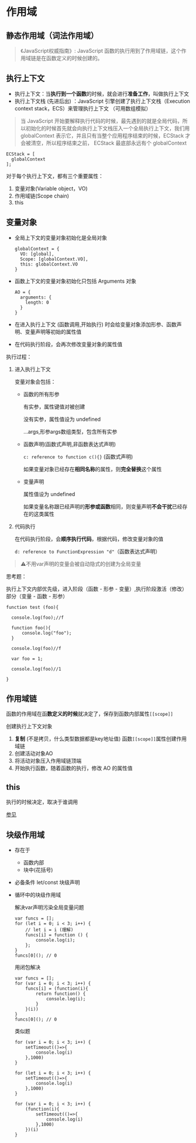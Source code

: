 # 作用域
## 静态作用域（词法作用域）
>《JavaScript权威指南》: JavaScript 函数的执行用到了作用域链，这个作用域链是在函数定义的时候创建的。

## 执行上下文
- 执行上下文：当**执行到一个函数**的时候，就会进行**准备工作**，叫做执行上下文
- 执行上下文栈 (先进后出) ：JavaScript 引擎创建了执行上下文栈（Execution context stack，ECS）来管理执行上下文 （可用数组模拟）
>当 JavaScript 开始要解释执行代码的时候，最先遇到的就是全局代码，所以初始化的时候首先就会向执行上下文栈压入一个全局执行上下文，我们用 globalContext 表示它，并且只有当整个应用程序结束的时候，ECStack 才会被清空，所以程序结束之前， ECStack 最底部永远有个 globalContext
```
ECStack = [
  globalContext
];
```
对于每个执行上下文，都有三个重要属性：

1. 变量对象(Variable object，VO)
2. 作用域链(Scope chain)
3. this
## 变量对象
- 全局上下文的变量对象初始化是全局对象
  ```
  globalContext = {
    VO: [global],
    Scope: [globalContext.VO],
    this: globalContext.VO
  }
  ```
- 函数上下文的变量对象初始化只包括 Arguments 对象
  ```
  AO = {
    arguments: {
      length: 0
    }
  }
  ```
- 在进入执行上下文 (函数调用,开始执行) 时会给变量对象添加形参、函数声明、变量声明等初始的属性值

- 在代码执行阶段，会再次修改变量对象的属性值

执行过程：
1. 进入执行上下文

    变量对象会包括：

    - 函数的所有形参 

      有实参，属性键值对被创建

      没有实参，属性值设为 undefined

      ...args,形参args数组类型，包含所有实参
    - 函数声明(函数式声明,非函数表达式声明)

      `c: reference to function c(){}` (函数式声明)

      如果变量对象已经存在**相同名称**的属性，则**完全替换**这个属性
    - 变量声明

      属性值设为 undefined

      如果变量名称跟已经声明的**形参或函数**相同，则变量声明**不会干扰**已经存在的这类属性
2. 代码执行 

    在代码执行阶段，会**顺序执行代码**，根据代码，修改变量对象的值

    `d: reference to FunctionExpression "d"`（函数表达式声明）

>⚠️不用var声明的变量会被自动隐式的创建为全局变量

思考题：

执行上下文内部优先级，进入阶段（函数 - 形参 - 变量）,执行阶段激活（修改）部分（变量 - 函数 - 形参）
```
function test (foo){

  console.log(foo);//f

  function foo(){
      console.log("foo");
  }

  console.log(foo)//f

  var foo = 1;

  console.log(foo)//1

}
```
## 作用域链
函数的作用域在函**数定义的时候**就决定了，保存到函数内部属性`[[scope]]`

创建执行上下文对象
1. **复制** (不是拷贝，什么类型数据都是key地址值) 函数`[[scope]]`属性创建作用域链
2. 创建活动对象AO
3. 将活动对象压入作用域链顶端
4. 开始执行函数，随着函数的执行，修改 AO 的属性值

## this
执行的时候决定，取决于谁调用

[参见](./this指向.md)

## 块级作用域
- 存在于
  - 函数内部
  - 块中(花括号)
- 必备条件
  let/const 块级声明
- 循环中的块级作用域

  解决var声明污染全局变量问题
  
  ```
  var funcs = [];
  for (let i = 0; i < 3; i++) {
      // let i = i (理解)
      funcs[i] = function () {
          console.log(i);
      };
  }
  funcs[0](); // 0
  ```
  用闭包解决
  ```
  var funcs = [];
  for (var i = 0; i < 3; i++) {
      funcs[i] = (function(i){
          return function() {
              console.log(i);
          }
      }(i))
  }
  funcs[0](); // 0
  ```
  类似题
  ```
  for (var i = 0; i < 3; i++) {
      setTimeout(()=>{
          console.log(i)
      },1000)
  }  
  ```
  ```
  for (let i = 0; i < 3; i++) {
      setTimeout(()=>{
          console.log(i)
      },1000)
  }  
  ```
  ```
  for (var i = 0; i < 3; i++) {
      (function(i){
          setTimeout(()=>{
              console.log(i)
          },1000)
      })(i)
  }  
  ```



